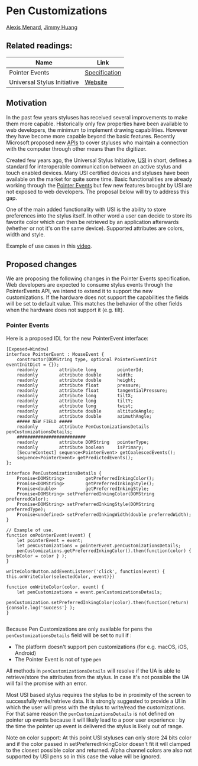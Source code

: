 # Pen Customizations

[Alexis Menard](https://github.com/darktears),
[Jimmy Huang](https://github.com/jimmy-huang)

## Related readings:
| Name | Link |
|------|------|
| Pointer Events | [Specification](https://w3c.github.io/pointerevents/) |
| Universal Stylus Initiative | [Website](https://universalstylus.org/)


## Motivation
In the past few years styluses has received several improvements to make them more capable. Historically only few properties have been available to web developers, the minimum to implement drawing capabilities. However they have become more capable beyond the basic features. Recently Microsoft proposed new [APIs](https://github.com/MicrosoftEdge/MSEdgeExplainers/blob/main/PenEvents/dev-design.md) to cover styluses who maintain a connection with the computer through other means than the digitizer.

Created few years ago, the Universal Stylus Initiative, [USI](https://universalstylus.org/) in short, defines a standard for interoperable communication between an active stylus and touch enabled devices. Many USI certified devices and styluses have been available on the market for quite some time. Basic functionalities are already working through the [Pointer Events](https://w3c.github.io/pointerevents/) but few new features brought by USI are not exposed to web developers. The proposal below will try to address this gap.

One of the main added functionality with USI is the ability to store preferences into the stylus itself. In other word a user can decide to store its favorite color which can then be retrieved by an application afterwards (whether or not it's on the same device). Supported attributes are colors, width and style.

Example of use cases in this [video](https://www.youtube.com/watch?v=t_wQm3dPpqI).

## Proposed changes

We are proposing the following changes in the Pointer Events specification. Web developers are expected to consume stylus events through the PointerEvents API, we intend to extend it to support the new customizations. If the hardware does not support the capabilities the fields will be set to default value. This matches the behavior of the other fields when the hardware does not support it (e.g. tilt).


### Pointer Events
Here is a proposed IDL for the new PointerEvent interface:

```
[Exposed=Window]
interface PointerEvent : MouseEvent {
    constructor(DOMString type, optional PointerEventInit eventInitDict = {});
    readonly        attribute long        pointerId;
    readonly        attribute double      width;
    readonly        attribute double      height;
    readonly        attribute float       pressure;
    readonly        attribute float       tangentialPressure;
    readonly        attribute long        tiltX;
    readonly        attribute long        tiltY;
    readonly        attribute long        twist;
    readonly        attribute double      altitudeAngle;
    readonly        attribute double      azimuthAngle;
    ##### NEW FIELD #####
    readonly        attribute PenCustomizationsDetails penCustomizationsDetails;
    ##########################
    readonly        attribute DOMString   pointerType;
    readonly        attribute boolean     isPrimary;
    [SecureContext] sequence<PointerEvent> getCoalescedEvents();
    sequence<PointerEvent> getPredictedEvents();
};

interface PenCustomizationsDetails {
    Promise<DOMString>        getPreferredInkingColor();
    Promise<DOMString>        getPreferredInkingStyle();
    Promise<double>           getPreferredInkingStyle;
    Promise<DOMString> setPreferredInkingColor(DOMString preferredColor);
    Promise<DOMString> setPreferredInkingStyle(DOMString preferredType);
    Promise<undefined> setPreferredInkingWidth(double preferredWidth);
}

// Example of use.
function onPointerEvent(event) {
    let pointerEvent = event;
    let penCustomizations = pointerEvent.penCustomizationsDetails;
    penCustomizations.getPreferredInkingColor().then(function(color) { brushColor = color } );
}

writeColorButton.addEventListener('click', function(event) { this.onWriteColor(selectedColor, event)})

function onWriteColor(color, event) {
    let penCustomizations = event.penCustomizationsDetails;
    penCustomization.setPreferredInkingColor(color).then(function(return) {console.log('success'} );
}


```

Because Pen Customizations are only available for pens the ```penCustomizationsDetails``` field will be set to null if :

* The platform doesn't support pen customizations (for e.g. macOS, iOS, Android)
* The Pointer Event is not of type ```pen```

All methods in ```penCustomizationsDetails``` will resolve if the UA is able to retrieve/store the attributes from the stylus. In case it's not possible the UA will fail the promise with an error.

Most USI based stylus requires the stylus to be in proximity of the screen to successfully write/retrieve data. It is strongly suggested to provide a UI in which the user will press with the stylus to write/read the customizations. For that same reason the ```penCustomizationsDetails``` is not defined on pointer up events because it will likely lead to a poor user experience : by the time the pointer up event is delivered the stylus is likely out of range. 

Note on color support: At this point USI styluses can only store 24 bits color and if the color passed in setPreferredInkingColor doesn't fit it will clamped to the closest possible color and returned. Alpha channel colors are also not supported by USI pens so in this case the value will be ignored. 


